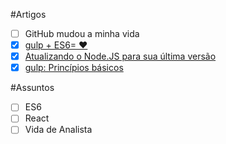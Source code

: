 #Artigos
- [ ] GitHub mudou a minha vida
- [x] [gulp + ES6= ❤](https://medium.com/@dleitee/gulp-es2015-b2070a723367)
- [x] [Atualizando o Node.JS para sua última versão](https://medium.com/@dleitee/atualizando-o-node-js-para-sua-%C3%BAltima-vers%C3%A3o-8119a7f872a4)
- [x] [gulp: Princípios básicos](https://medium.com/@dleitee/gulp-princ%C3%ADpios-b%C3%A1sicos-2c3f6c6ccedd)

#Assuntos
- [ ] ES6
- [ ] React
- [ ] Vida de Analista
